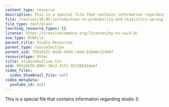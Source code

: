 ```yaml
---
content_type: resource
description: This is a special file that contains information regarding studio 3.
file: /courses/18-05-introduction-to-probability-and-statistics-spring-2014/965abb78880c26c231f155126bd1daef_studio3outline.txt
file_type: text/plain
learning_resource_types: []
license: https://creativecommons.org/licenses/by-nc-sa/4.0/
ocw_type: OCWFile
parent_title: Studio Resources
parent_type: CourseSection
parent_uid: 795a5521-0a16-d54d-c4e8-910a0c21496f
resourcetype: Other
title: studio3outline.txt
uid: 965abb78-880c-26c2-31f1-55126bd1daef
video_files:
  video_thumbnail_file: null
video_metadata:
  youtube_id: null
---
```

This is a special file that contains information regarding studio 3.